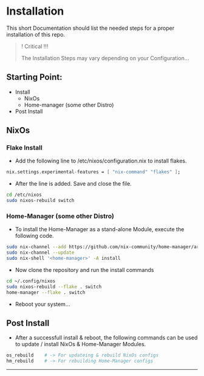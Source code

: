 # Installation

This short Documentation should list the needed steps for a proper installation of this repo.


>! Critical !!!
>
> The Installation Steps may vary depending on your Configuration...


## Starting Point:

- Install
    - NixOs
    - Home-manager (some other Distro)
- Post Install


## NixOs

### Flake Install

- Add the following line to /etc/nixos/configuration.nix to install flakes.

```nix
nix.settings.experimental-features = [ "nix-command" "flakes" ];
```

- After the line is added. Save and close the file.

```bash
cd /etc/nixos
sudo nixos-rebuild switch
```


### Home-Manager (some other Distro)

- To install the Home-Manager as a stand-alone Module, execute the following code.

```bash
sudo nix-channel --add https://github.com/nix-community/home-manager/archive/master.tar.gz home-manager
sudo nix-channel --update
sudo nix-shell '<home-manager>' -A install
```

- Now clone the repository and run the install commands

```bash
cd ~/.config/nixos
sudo nixos-rebuild --flake . switch
home-manager --flake . switch
```

- Reboot your system...


## Post Install

- After a successfull install & reboot, the following commands can be used to update / install NixOs & Home-Manager Modules.

```bash
os_rebuild    # -> For updateing & rebuild NixOs configs
hm_rebuild    # -> For rebuilding Home-Manager configs
```

---
